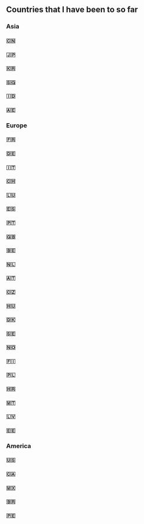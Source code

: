 ## Countries that I have been to so far

### Asia
#### 🇨🇳
#### 🇯🇵
#### 🇰🇷
#### 🇸🇬
#### 🇮🇩
#### 🇦🇪

### Europe
#### 🇫🇷
#### 🇩🇪
#### 🇮🇹
#### 🇨🇭
#### 🇱🇺
#### 🇪🇸
#### 🇵🇹
#### 🇬🇧
#### 🇧🇪
#### 🇳🇱
#### 🇦🇹
#### 🇨🇿
#### 🇭🇺
#### 🇩🇰
#### 🇸🇪
#### 🇳🇴
#### 🇫🇮
#### 🇵🇱
#### 🇭🇷
#### 🇲🇹
#### 🇱🇻
#### 🇪🇪

### America
#### 🇺🇸
#### 🇨🇦
#### 🇲🇽
#### 🇧🇷
#### 🇵🇪

